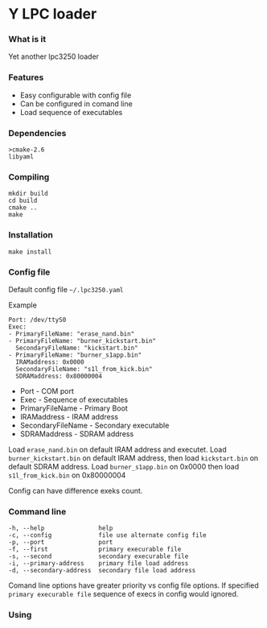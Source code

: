 # Y LPC loader

### What is it ###

Yet another lpc3250 loader

### Features ###

* Easy configurable with config file
* Can be configured in comand line
* Load sequence of executables

### Dependencies ###

    >cmake-2.6
    libyaml

### Compiling ###

    mkdir build
    cd build
    cmake ..
    make

### Installation ###

    make install

### Config file ###

Default config file `~/.lpc3250.yaml`

Example

    Port: /dev/ttyS0
    Exec:
    - PrimaryFileName: "erase_nand.bin"
    - PrimaryFileName: "burner_kickstart.bin"
      SecondaryFileName: "kickstart.bin"
    - PrimaryFileName: "burner_s1app.bin"
      IRAMaddress: 0x0000
      SecondaryFileName: "s1l_from_kick.bin"
      SDRAMaddress: 0x80000004

* Port - COM port
* Exec - Sequence of executables
* PrimaryFileName - Primary Boot
* IRAMaddress - IRAM address
* SecondaryFileName - Secondary executable
* SDRAMaddress - SDRAM address

Load `erase_nand.bin` on default IRAM address and executet. Load `burner_kickstart.bin` on default IRAM address, then load `kickstart.bin` on default SDRAM address. Load `burner_s1app.bin` on 0x0000 then load `s1l_from_kick.bin` on 0x80000004

Config can have difference exeks count.

### Command line ###

    -h, --help               help
    -c, --config             file use alternate config file
    -p, --port               port
    -f, --first              primary execurable file
    -s, --second             secondary execurable file
    -i, --primary-address    primary file load address
    -d, --secondary-address  secondary file load address

Comand line options have greater priority vs config file options. If specified `primary execurable file` sequence of execs in config would ignored.

### Using ###

